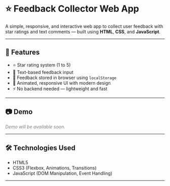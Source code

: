 # ⭐ Feedback Collector Web App

A simple, responsive, and interactive web app to collect user feedback with star ratings and text comments — built using **HTML**, **CSS**, and **JavaScript**.

---

## 🚀 Features

- ⭐ Star rating system (1 to 5)
- 💬 Text-based feedback input
- 💾 Feedback stored in browser using `localStorage`
- 🎨 Animated, responsive UI with modern design
- ⚡ No backend needed — lightweight and fast

---

## 📷 Demo

<!-- You can update this with the live link later -->
<p><em style="color:gray;">Demo will be available soon.</em></p>

---

## 🛠️ Technologies Used

- HTML5  
- CSS3 (Flexbox, Animations, Transitions)  
- JavaScript (DOM Manipulation, Event Handling)

---



